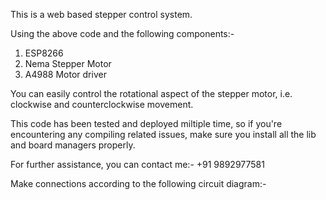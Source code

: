 This is a web based stepper control system.

Using the above code and the following components:-
1. ESP8266
2. Nema Stepper Motor
3. A4988 Motor driver

You can easily control the rotational aspect of the stepper motor, i.e. clockwise and counterclockwise movement.

This code has been tested and deployed miltiple time, so if you're encountering any compiling related issues, make sure you install all the lib and board managers properly.

For further assistance, you can contact me:- +91 9892977581

Make connections according to the following circuit diagram:-

